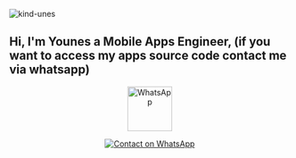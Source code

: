 <p align="left">
  <img src="https://komarev.com/ghpvc/?username=kind-unes&label=Profile%20views&color=0e75b6&style=flat" alt="kind-unes" />
</p>

## **Hi, I'm Younes a Mobile Apps Engineer, (if you want to access my apps source code contact me via whatsapp)**

<p align="center">
  <a href="https://wa.me/message/ERKHEXO2Q2FKN1">
    <img src="https://upload.wikimedia.org/wikipedia/commons/6/6b/WhatsApp.svg" alt="WhatsApp" width="80" height="80" />
  </a>
</p>

<p align="center">
  <a href="https://wa.me/message/ERKHEXO2Q2FKN1">
    <img src="https://img.shields.io/badge/Contact_Me_on_WhatsApp-25D366?style=for-the-badge&logo=whatsapp&logoColor=white" alt="Contact on WhatsApp" />
  </a>
</p>
